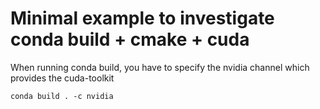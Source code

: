 # Minimal example to investigate conda build + cmake + cuda

When running conda build, you have to specify the nvidia channel
which provides the cuda-toolkit
```
conda build . -c nvidia
```
